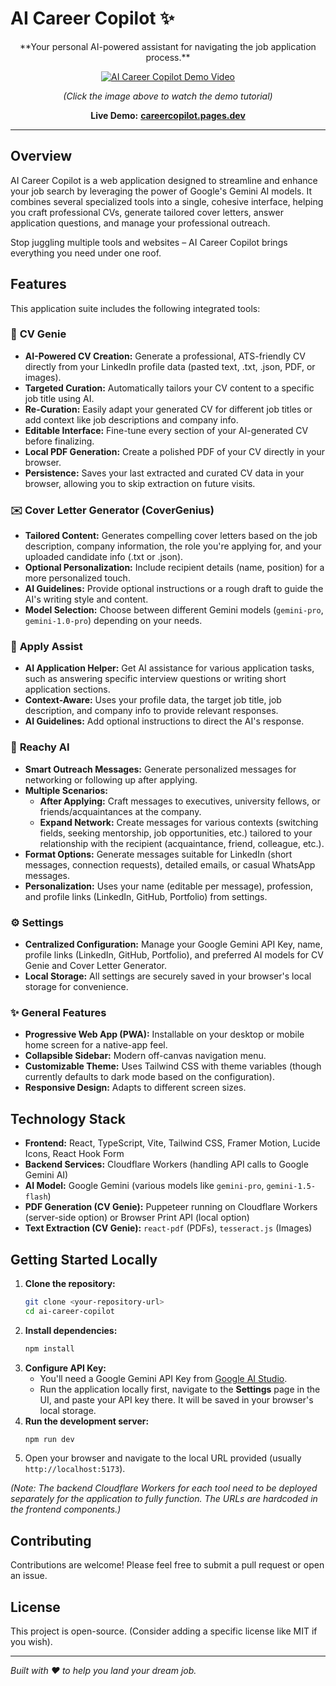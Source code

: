 # AI Career Copilot ✨
<div align="center">
**Your personal AI-powered assistant for navigating the job application process.**

[![AI Career Copilot Demo Video](https://img.youtube.com/vi/ZC_RiRlVmg8/0.jpg)](https://www.youtube.com/watch?v=ZC_RiRlVmg8)

*(Click the image above to watch the demo tutorial)*

**Live Demo:** [**careercopilot.pages.dev**](https://careercopilot.pages.dev/)

---
</div>

## Overview

AI Career Copilot is a web application designed to streamline and enhance your job search by leveraging the power of Google's Gemini AI models. It combines several specialized tools into a single, cohesive interface, helping you craft professional CVs, generate tailored cover letters, answer application questions, and manage your professional outreach.

Stop juggling multiple tools and websites – AI Career Copilot brings everything you need under one roof.

## Features

This application suite includes the following integrated tools:

### 📄 **CV Genie**
* **AI-Powered CV Creation:** Generate a professional, ATS-friendly CV directly from your LinkedIn profile data (pasted text, .txt, .json, PDF, or images).
* **Targeted Curation:** Automatically tailors your CV content to a specific job title using AI.
* **Re-Curation:** Easily adapt your generated CV for different job titles or add context like job descriptions and company info.
* **Editable Interface:** Fine-tune every section of your AI-generated CV before finalizing.
* **Local PDF Generation:** Create a polished PDF of your CV directly in your browser.
* **Persistence:** Saves your last extracted and curated CV data in your browser, allowing you to skip extraction on future visits.

### ✉️ **Cover Letter Generator (CoverGenius)**
* **Tailored Content:** Generates compelling cover letters based on the job description, company information, the role you're applying for, and your uploaded candidate info (.txt or .json).
* **Optional Personalization:** Include recipient details (name, position) for a more personalized touch.
* **AI Guidelines:** Provide optional instructions or a rough draft to guide the AI's writing style and content.
* **Model Selection:** Choose between different Gemini models (`gemini-pro`, `gemini-1.0-pro`) depending on your needs.

### 📝 **Apply Assist**
* **AI Application Helper:** Get AI assistance for various application tasks, such as answering specific interview questions or writing short application sections.
* **Context-Aware:** Uses your profile data, the target job title, job description, and company info to provide relevant responses.
* **AI Guidelines:** Add optional instructions to direct the AI's response.

### 🤝 **Reachy AI**
* **Smart Outreach Messages:** Generate personalized messages for networking or following up after applying.
* **Multiple Scenarios:**
    * **After Applying:** Craft messages to executives, university fellows, or friends/acquaintances at the company.
    * **Expand Network:** Create messages for various contexts (switching fields, seeking mentorship, job opportunities, etc.) tailored to your relationship with the recipient (acquaintance, friend, colleague, etc.).
* **Format Options:** Generate messages suitable for LinkedIn (short messages, connection requests), detailed emails, or casual WhatsApp messages.
* **Personalization:** Uses your name (editable per message), profession, and profile links (LinkedIn, GitHub, Portfolio) from settings.

### ⚙️ **Settings**
* **Centralized Configuration:** Manage your Google Gemini API Key, name, profile links (LinkedIn, GitHub, Portfolio), and preferred AI models for CV Genie and Cover Letter Generator.
* **Local Storage:** All settings are securely saved in your browser's local storage for convenience.

### ✨ **General Features**
* **Progressive Web App (PWA):** Installable on your desktop or mobile home screen for a native-app feel.
* **Collapsible Sidebar:** Modern off-canvas navigation menu.
* **Customizable Theme:** Uses Tailwind CSS with theme variables (though currently defaults to dark mode based on the configuration).
* **Responsive Design:** Adapts to different screen sizes.

## Technology Stack

* **Frontend:** React, TypeScript, Vite, Tailwind CSS, Framer Motion, Lucide Icons, React Hook Form
* **Backend Services:** Cloudflare Workers (handling API calls to Google Gemini AI)
* **AI Model:** Google Gemini (various models like `gemini-pro`, `gemini-1.5-flash`)
* **PDF Generation (CV Genie):** Puppeteer running on Cloudflare Workers (server-side option) or Browser Print API (local option)
* **Text Extraction (CV Genie):** `react-pdf` (PDFs), `tesseract.js` (Images)

## Getting Started Locally

1.  **Clone the repository:**
    ```bash
    git clone <your-repository-url>
    cd ai-career-copilot
    ```
2.  **Install dependencies:**
    ```bash
    npm install
    ```
3.  **Configure API Key:**
    * You'll need a Google Gemini API Key from [Google AI Studio](https://aistudio.google.com/app/apikey).
    * Run the application locally first, navigate to the **Settings** page in the UI, and paste your API key there. It will be saved in your browser's local storage.
4.  **Run the development server:**
    ```bash
    npm run dev
    ```
5.  Open your browser and navigate to the local URL provided (usually `http://localhost:5173`).

*(Note: The backend Cloudflare Workers for each tool need to be deployed separately for the application to fully function. The URLs are hardcoded in the frontend components.)*

## Contributing

Contributions are welcome! Please feel free to submit a pull request or open an issue.

## License

This project is open-source. (Consider adding a specific license like MIT if you wish).

---

*Built with ❤️ to help you land your dream job.*
